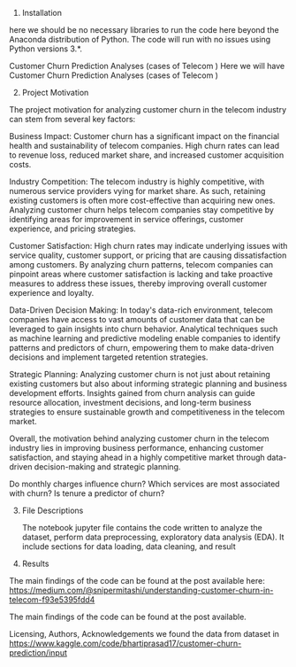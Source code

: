 1. Installation

here we should be no necessary libraries to run the code here beyond the Anaconda distribution of Python. The code will run with no issues using Python versions 3.*.

Customer Churn Prediction Analyses (cases of Telecom )
Here we will have Customer Churn Prediction Analyses (cases of Telecom )

2. Project Motivation

The project motivation for analyzing customer churn in the telecom industry can stem from several key factors:

Business Impact: Customer churn has a significant impact on the financial health and sustainability of telecom companies. High churn rates can lead to revenue loss, reduced market share, and increased customer acquisition costs.

Industry Competition: The telecom industry is highly competitive, with numerous service providers vying for market share. As such, retaining existing customers is often more cost-effective than acquiring new ones. Analyzing customer churn helps telecom companies stay competitive by identifying areas for improvement in service offerings, customer experience, and pricing strategies.

Customer Satisfaction: High churn rates may indicate underlying issues with service quality, customer support, or pricing that are causing dissatisfaction among customers. By analyzing churn patterns, telecom companies can pinpoint areas where customer satisfaction is lacking and take proactive measures to address these issues, thereby improving overall customer experience and loyalty.

Data-Driven Decision Making: In today's data-rich environment, telecom companies have access to vast amounts of customer data that can be leveraged to gain insights into churn behavior. Analytical techniques such as machine learning and predictive modeling enable companies to identify patterns and predictors of churn, empowering them to make data-driven decisions and implement targeted retention strategies.

Strategic Planning: Analyzing customer churn is not just about retaining existing customers but also about informing strategic planning and business development efforts. Insights gained from churn analysis can guide resource allocation, investment decisions, and long-term business strategies to ensure sustainable growth and competitiveness in the telecom market.

Overall, the motivation behind analyzing customer churn in the telecom industry lies in improving business performance, enhancing customer satisfaction, and staying ahead in a highly competitive market through data-driven decision-making and strategic planning.

Do monthly charges influence churn?
Which services are most associated with churn?
Is tenure a predictor of churn?

3. File Descriptions

   The notebook jupyter file contains the code written to analyze the dataset, perform data preprocessing, exploratory data analysis (EDA).
   It include sections for data loading, data cleaning, and result 
4. Results

The main findings of the code can be found at the post available here: https://medium.com/@snipermitashi/understanding-customer-churn-in-telecom-f93e5395fdd4

The main findings of the code can be found at the post available.

Licensing, Authors, Acknowledgements 
we found the data from dataset in https://www.kaggle.com/code/bhartiprasad17/customer-churn-prediction/input
